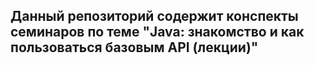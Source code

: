 Данный репозиторий содержит конспекты семинаров по теме "Java: знакомство и как пользоваться базовым API (лекции)"
---
